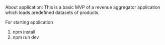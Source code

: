 About application:
This is a basic MVP of a revenue aggregator application which loads predefined datasets of products.

For starting application
1) npm install
2) npm run dev
